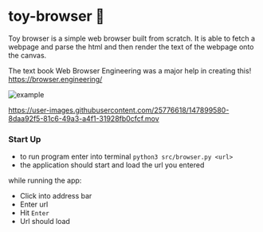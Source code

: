 # toy-browser 🧸

Toy browser is a simple web browser built from scratch. It is able to fetch a webpage and parse the html and then render the text of the webpage onto the canvas.

The text book Web Browser Engineering was a major help in creating this! https://browser.engineering/


![example](https://i.imgur.com/HOYxJKW.png)


https://user-images.githubusercontent.com/25776618/147899580-8daa92f5-81c6-49a3-a4f1-31928fb0cfcf.mov



### Start Up

- to run program enter into terminal ```python3 src/browser.py <url>```
- the application should start and load the url you entered

while running the app:
- Click into address bar
- Enter url
- Hit ```Enter```
- Url should load

